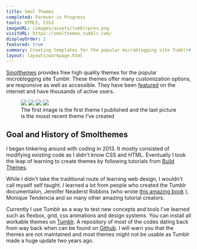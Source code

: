 ```yaml
---
title: Smol Themes
completed: Forever in Progress
tools: HTML5, CSS3
imageURL: /images/assets/tumblrprev.png
visitURL: https://smolthemes.tumblr.com/
displayOrder: 2
featured: true
summary: Creating templates for the popular microblogging site Tumblr# 
layout: layouts/workpage.html
---
```


[Smolthemes](https://smolthemes.tumblr.com/) provides free high quality themes for the popular microblogging site Tumblr. These themes offer many customization options, are responsive as well as accessible. They have been [featured](https://www.templatemonster.com/blog/40-free-tumblr-themes/) on the internet and have thousands of active users.

<figure class="post-gallery">
<img src="https://64.media.tumblr.com/353910a89ec34c9159a296f7c66d1729/tumblr_inline_miawd2zWGA1qz4rgp.png"/>
<img src="https://64.media.tumblr.com/themes/screenshots/FlfJ0RTeLOyuX8vU_o1.png">
<img src="https://64.media.tumblr.com/themes/screenshots/1qcxhfz/f9214f5d2dbda0fbcbc66c738fd56910.png">
<img src="https://64.media.tumblr.com/themes/screenshots/1qcxhfz/6af9261c698219dcb28627ac1fd4aac9.png"/>
<figcaption>
The first image is the first theme I published and the last picture is the mosst recent theme I've created
</figcaption>
</figure>

## Goal and History of Smolthemes

I began tinkering around with coding in 2013. It mostly consisted of modifying existing code as I didn't know CSS and HTML. Eventually I took the leap of learning to create themes by following tutorials from [Build Themes](https://buildthemes.tumblr.com/). 

While I didn't take the traditional route of learning web design, I wouldn't call myself self taught. I learned a lot from people who created the Tumblr documentaion, Jennifer Neaderst Robbins (who wrote [this amazing book](https://play.google.com/store/books/details?id=uN7kAT9FidcC&source=productsearch&utm_source=HA_Desktop_US&utm_medium=SEM&utm_campaign=PLA&pcampaignid=MKTAD0930BO1&gclid=Cj0KCQjwqsHWBRDsARIsALPWMEN6PenNn36ZugrC6Sgk6FROP7VF7CKoZ2i2Jhzo0qy2SJQ-26JT3asaAgXPEALw_wcB&gclsrc=aw.ds&dclid=CJCC8Z64uNoCFYuZyAodG7UMdg) ), Monique Tendencia and so many other amazing tutorial creators.

Currently I use Tumblr as a way to test new concepts and tools I've learned such as flexbox, grid, css animations and design systems. You can install all workable themes on [Tumblr](https://www.tumblr.com/themes/by/slurppi). A repository of most of the codes dating back from way back when can be found on [Github](https://github.com/smolcodes/Tumblr-Themes). I will warn you that the themes are not maintained and most themes might not be usable as Tumblr made a huge update two years ago.
